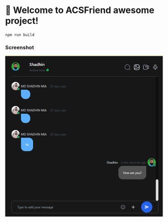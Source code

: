 # 🚀 Welcome to ACSFriend awesome project!


```
npm run build
```


### Screenshot 
![Alt text](./image.png "Optional Title")
